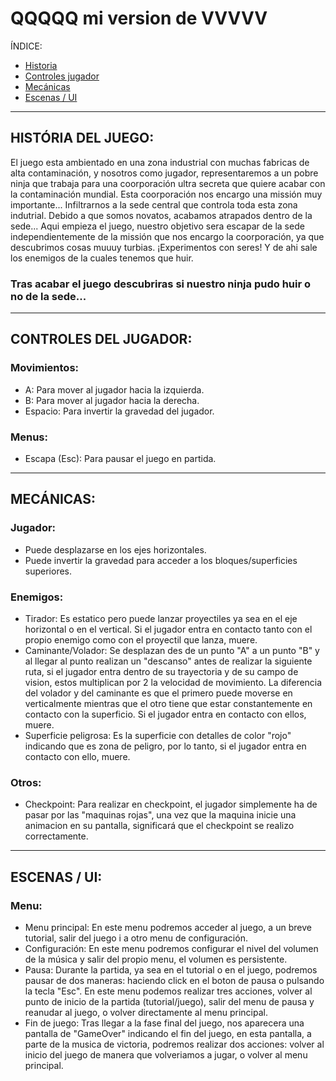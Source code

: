 # QQQQQ mi version de VVVVV

ÍNDICE:
- [Historia](#historia)
- [Controles jugador](#control)
- [Mecánicas](#mecanicas)
- [Escenas / UI](#escenas)

--- 
<a name="historia"></a>
## HISTÓRIA DEL JUEGO:

El juego esta ambientado en una zona industrial con muchas fabricas de alta contaminación, y nosotros como jugador, representaremos a un pobre ninja que trabaja para una coorporación ultra secreta que quiere acabar con la contaminación mundial. Esta coorporación nos encargo una missión muy importante... Infiltrarnos a la sede central que controla toda esta zona indutrial. Debido a que somos novatos, acabamos atrapados dentro de la sede... Aqui empieza el juego, nuestro objetivo sera escapar de la sede independientemente de la missión que nos encargo la coorporación, ya que descubrimos cosas muuuy turbias. ¡Experimentos con seres! Y de ahi sale los enemigos de la cuales tenemos que huir. 

### Tras acabar el juego descubriras si nuestro ninja pudo huir o no de la sede...

--- 
<a name="control"></a>
## CONTROLES DEL JUGADOR:
### Movimientos:
- A: Para mover al jugador hacia la izquierda.
- B: Para mover al jugador hacia la derecha.
- Espacio: Para invertir la gravedad del jugador.
### Menus:
- Escapa (Esc): Para pausar el juego en partida.

--- 
<a name="mecanicas"></a>
## MECÁNICAS:
### Jugador:
- Puede desplazarse en los ejes horizontales.
- Puede invertir la gravedad para acceder a los bloques/superficies superiores.
### Enemigos:
- Tirador: Es estatico pero puede lanzar proyectiles ya sea en el eje horizontal o en el vertical. Si el jugador entra en contacto tanto con el propio enemigo como con el proyectil que lanza, muere.
- Caminante/Volador: Se desplazan des de un punto "A" a un punto "B" y al llegar al punto realizan un "descanso" antes de realizar la siguiente ruta, si el jugador entra dentro de su trayectoria y de su campo de vision, estos multiplican por 2 la velocidad de movimiento. La diferencia del volador y del caminante es que el primero puede moverse en verticalmente mientras que el otro tiene que estar constantemente en contacto con la superficio. Si el jugador entra en contacto con ellos, muere.
- Superficie peligrosa: Es la superficie con detalles de color "rojo" indicando que es zona de peligro, por lo tanto, si el jugador entra en contacto con ello, muere.
### Otros:
- Checkpoint: Para realizar en checkpoint, el jugador simplemente ha de pasar por las "maquinas rojas", una vez que la maquina inicie una animacion en su pantalla, significará que el checkpoint se realizo correctamente.

--- 
<a name="escenas"></a>
## ESCENAS / UI:
### Menu:
- Menu principal: En este menu podremos acceder al juego, a un breve tutorial, salir del juego i a otro menu de configuración.
- Configuración: En este menu podremos configurar el nivel del volumen de la música y salir del propio menu, el volumen es persistente.
- Pausa: Durante la partida, ya sea en el tutorial o en el juego, podremos pausar de dos maneras: haciendo click en el boton de pausa o pulsando la tecla "Esc". En este menu podemos realizar tres acciones, volver al punto de inicio de la partida (tutorial/juego), salir del menu de pausa y reanudar al juego, o volver directamente al menu principal.
- Fin de juego: Tras llegar a la fase final del juego, nos aparecera una pantalla de "GameOver" indicando el fin del juego, en esta pantalla, a parte de la musica de victoria, podremos realizar dos acciones: volver al inicio del juego de manera que volveriamos a jugar, o volver al menu principal.
